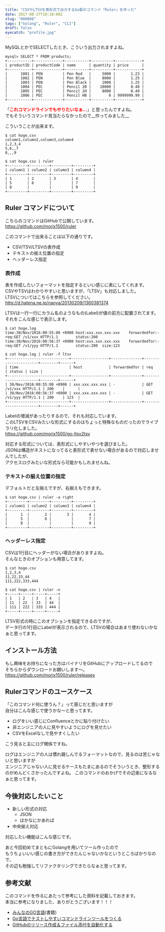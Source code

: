 ```yaml
---
title: "CSVやLTSVを表形式で出力するGo製のコマンド「Ruler」を作った"
date: 2017-08-27T10:18:00Z
slug: "000006"
tags: ["Golang", "Ruler", "CLI"]
draft: false
eyecatch: "profile.jpg"
---
```

MySQLとかでSELECTしたとき、こういう出力されますよね。  
```
mysql> SELECT * FROM products;
+-----------+-------------+-----------+----------+------------+
| productID | productCode | name      | quantity | price      |
+-----------+-------------+-----------+----------+------------+
|      1001 | PEN         | Pen Red   |     5000 |       1.23 |
|      1002 | PEN         | Pen Blue  |     8000 |       1.25 |
|      1003 | PEN         | Pen Black |     2000 |       1.25 |
|      1004 | PEC         | Pencil 2B |    10000 |       0.48 |
|      1005 | PEC         | Pencil 2H |     8000 |       0.49 |
|      1006 | PEC         | Pencil HB |        0 | 9999999.99 |
+-----------+-------------+-----------+----------+------------+
```

「<span style="color: red">__これコマンドラインでもやりたいなぁ…__</span>」と思ったんですよね。  
でもそういうコマンド見当たらなかったので__作ってみました__  

こういうことが出来ます。

```
$ cat hoge.csv
column1,column2,column3,column4
1,2,3,4
5,6,,7
8,,,9

$ cat hoge.csv | ruler
+---------+---------+---------+---------+
| column1 | column2 | column3 | column4 |
+---------+---------+---------+---------+
| 1       | 2       | 3       | 4       |
| 5       | 6       |         | 7       |
| 8       |         |         | 9       |
+---------+---------+---------+---------+
```

## Ruler コマンドについて
こちらのコマンドはGitHubで公開しています。  
<https://github.com/morix1500/ruler>

このコマンドで出来ることは以下の通りです。  

* CSV/TSV/LTSVの表作成
* テキストの揃え位置の指定
* ヘッダーレス指定

### 表作成
表を作成したいフォーマットを指定するといい感じに表にしてくれます。  
CSVやTSVはわかりやすいと思いますが、「LTSV」も対応しました。  
LTSVについてはこちらを参照してください。  
<http://d.hatena.ne.jp/naoya/20130209/1360381374>

LTSVは一行一行にカラム名のようなもの(Label)が値の前方に配置されてます。  
それをこんな感じで表示します。  
```
$ cat hoge.log 
time:30/Nov/2016:00:55:08 +0900 host:xxx.xxx.xxx.xxx    forwardedfor:-  req:GET /v1/xxx HTTP/1.1        status:200
time:30/Nov/2016:00:56:37 +0900 host:xxx.xxx.xxx.xxx    forwardedfor:-  req:GET /v1/yyy HTTP/1.1        status:200	size:123

$ cat hoge.log | ruler -f ltsv
+----------------------------+-----------------+--------------+----------------------+--------+------+
| time                       | host            | forwardedfor | req                  | status | size |
+----------------------------+-----------------+--------------+----------------------+--------+------+
| 30/Nov/2016:00:55:08 +0900 | xxx.xxx.xxx.xxx | -            | GET /v1/xxx HTTP/1.1 | 200    |      |
| 30/Nov/2016:00:56:37 +0900 | xxx.xxx.xxx.xxx | -            | GET /v1/yyy HTTP/1.1 | 200    | 123  |
+----------------------------+-----------------+--------------+----------------------+--------+------+
```

Labelの増減があったりするので、それも対応しています。  
このLTSVをCSVみたいな形式にするのはちょっと特殊なものだったのでライブラリ化しました。  
<https://github.com/morix1500/go-ltsv2tsv>

対応する形式については、表形式にしやすいやつを選びました。  
JSONは構造がネストになってると表形式で表せない場合があるので対応しませんでしたが、  
アクセスログみたいな形式なら可能かもしれませんね。  

### テキストの揃え位置の指定
デフォルトだと左揃えですが、右揃えもできます。

```
$ cat hoge.csv | ruler -a right
+---------+---------+---------+---------+
| column1 | column2 | column3 | column4 |
+---------+---------+---------+---------+
|      1  |       2 |       3 |       4 |
|      5  |       6 |         |       7 |
|      8  |         |         |       9 |
+---------+---------+---------+---------+
```

### ヘッダーレス指定
CSVは1行目にヘッダーがない場合がありますよね。  
そんなときのオプションも用意してます。  

```
$ cat hoge.csv
1,2,3,4
11,22,33,44
111,222,333,444

$ cat hoge.csv | ruler -n
+-----+-----+-----+-----+
| 1   | 2   | 3   | 4   |
| 11  | 22  | 33  | 44  |
| 111 | 222 | 333 | 444 |
+-----+-----+-----+-----+
```

LTSV形式の時にこのオプションを指定できるのですが、  
データ行の1行目にLabelが表示されるので、LTSVの場合はあまり使わないかなぁと思ってます。

## インストール方法
もし興味をお持ちになった方はバイナリをGitHubにアップロードしてるので  
そちらからダウンロードお願いします～。  
<https://github.com/morix1500/ruler/releases>

## Rulerコマンドのユースケース
「このコマンド何に使うん？」って感じだと思いますが  
自分はこんな感じで使うかな～と思ってます。

* ログをいい感じにConfluenceとかに貼り付けたい
* 非エンジニアの人に見やすいようにログを見せたい
* CSVをExcelなしで見やすくしたい

こう見ると主にログ関係ですね。  

ログはエンジニアの人は慣れ親しんでるフォーマットなので、見るのは苦じゃないと思いますが  
エンジニアじゃない人に見せるケースもたまにあるのでそういうとき、整形するのがめんどくさかったんですよね。 
このコマンドのおかげでその辺楽になるなぁと思ってます。

## 今後対応したいこと
* 新しい形式の対応
  * JSON
  * ほかなにかあれば
* 中央揃え対応

対応したい機能はこんな感じです。  

あと今回初めてまともにGolangを用いてツール作ったので  
もうちょいいい感じの書き方ができたんじゃないかなというところばかりなので、  
その辺も勉強してリファクタリングできたらなぁと思ってます。

## 参考文献
このコマンドを作るにあたって参考にした資料を記載しておきます。  
本当に参考になりました、ありがとうございます！！！

* [みんなのGO言語](http://amzn.to/2wQYCYu)(書籍)
* [Go言語でテストしやすいコマンドラインツールをつくる](http://deeeet.com/writing/2014/12/18/golang-cli-test/)
* [GitHubのリリース作成＆ファイル添付を自動化する](http://qiita.com/htanjo/items/80a7287ac2fd3f3f2e61)

　  
